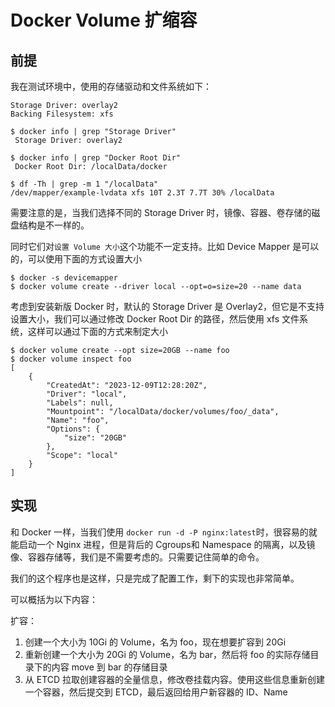 # Docker Volume 扩缩容

## 前提
我在测试环境中，使用的存储驱动和文件系统如下：
~~~
Storage Driver: overlay2
Backing Filesystem: xfs
~~~
~~~
$ docker info | grep "Storage Driver"
 Storage Driver: overlay2
 
$ docker info | grep "Docker Root Dir"
 Docker Root Dir: /localData/docker
 
$ df -Th | grep -m 1 "/localData"
/dev/mapper/example-lvdata xfs 10T 2.3T 7.7T 30% /localData
~~~



需要注意的是，当我们选择不同的 Storage Driver 时，镜像、容器、卷存储的磁盘结构是不一样的。

同时它们对`设置 Volume 大小`这个功能不一定支持。比如 Device Mapper 是可以的，可以使用下面的方式设置大小
~~~
$ docker -s devicemapper
$ docker volume create --driver local --opt=o=size=20 --name data
~~~
考虑到安装新版 Docker 时，默认的 Storage Driver 是 Overlay2，但它是不支持设置大小，我们可以通过修改 Docker Root Dir 的路径，然后使用 xfs 文件系统，这样可以通过下面的方式来制定大小

~~~
$ docker volume create --opt size=20GB --name foo
$ docker volume inspect foo
[
    {
        "CreatedAt": "2023-12-09T12:28:20Z",
        "Driver": "local",
        "Labels": null,
        "Mountpoint": "/localData/docker/volumes/foo/_data",
        "Name": "foo",
        "Options": {
            "size": "20GB"
        },
        "Scope": "local"
    }
]
~~~

## 实现

和 Docker 一样，当我们使用 `docker run -d -P nginx:latest`时，很容易的就能启动一个 Nginx 进程，但是背后的 Cgroups和 Namespace 的隔离，以及镜像、容器存储等，我们是不需要考虑的。只需要记住简单的命令。

我们的这个程序也是这样，只是完成了配置工作，剩下的实现也非常简单。

可以概括为以下内容：

扩容：

1. 创建一个大小为 10Gi 的 Volume，名为 foo，现在想要扩容到 20Gi
2. 重新创建一个大小为 20Gi 的 Volume，名为 bar，然后将 foo 的实际存储目录下的内容 move 到 bar 的存储目录
3. 从 ETCD 拉取创建容器的全量信息，修改卷挂载内容。使用这些信息重新创建一个容器，然后提交到 ETCD，最后返回给用户新容器的 ID、Name

